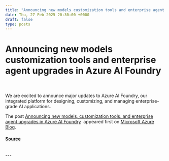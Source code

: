 ```yaml
---
title: "Announcing new models customization tools and enterprise agent upgrades in Azure AI Foundry"
date: Thu, 27 Feb 2025 20:30:00 +0000
draft: false
type: posts
---
```

# Announcing new models customization tools and enterprise agent upgrades in Azure AI Foundry

<br/>

<br/>
We are excited to announce major updates to Azure AI Foundry, our integrated platform for designing, customizing, and managing enterprise-grade AI applications.

The post [Announcing new models, customization tools, and enterprise agent upgrades in Azure AI Foundry](https://azure.microsoft.com/en-us/blog/announcing-new-models-customization-tools-and-enterprise-agent-upgrades-in-azure-ai-foundry/)  appeared first on [Microsoft Azure Blog](https://azure.microsoft.com/en-us/blog).

#### [Source](https://azure.microsoft.com/en-us/blog/announcing-new-models-customization-tools-and-enterprise-agent-upgrades-in-azure-ai-foundry/)

<br/>
---
